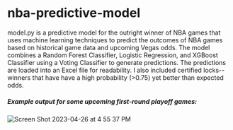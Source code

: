 # nba-predictive-model

model.py is a predictive model for the outright winner of NBA games that uses machine learning techniques to predict the outcomes of NBA games based on historical game data and upcoming Vegas odds. The model combines a Random Forest Classifier, Logistic Regression, and XGBoost Classifier using a Voting Classifier to generate predictions. The predictions are loaded into an Excel file for readability. I also included certified locks--winners that have have a high probability (>0.75) yet better than expected odds.

##### Example output for some upcoming first-round playoff games:
![Screen Shot 2023-04-26 at 4 55 37 PM](https://user-images.githubusercontent.com/36122439/234700835-36a8236a-4863-4db9-8549-372fa5556323.png)
